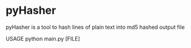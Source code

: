 # pyHasher
pyHasher is a tool to hash lines of plain text into md5 hashed output file


USAGE
python main.py [FILE]
